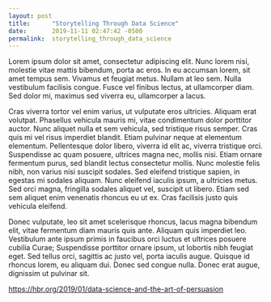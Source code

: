 ```yaml
---
layout: post
title:      "Storytelling Through Data Science"
date:       2019-11-11 02:47:42 -0500
permalink:  storytelling_through_data_science
---
```



Lorem ipsum dolor sit amet, consectetur adipiscing elit. Nunc lorem nisi, molestie vitae mattis bibendum, porta ac eros. In eu accumsan lorem, sit amet tempus sem. Vivamus et feugiat metus. Nullam at leo sem. Nulla vestibulum facilisis congue. Fusce vel finibus lectus, at ullamcorper diam. Sed dolor mi, maximus sed viverra eu, ullamcorper a lacus.

Cras viverra tortor vel enim varius, ut vulputate eros ultricies. Aliquam erat volutpat. Phasellus vehicula mauris mi, vitae condimentum dolor porttitor auctor. Nunc aliquet nulla et sem vehicula, sed tristique risus semper. Cras quis mi vel risus imperdiet blandit. Etiam pulvinar neque at elementum elementum. Pellentesque dolor libero, viverra id elit ac, viverra tristique orci. Suspendisse ac quam posuere, ultrices magna nec, mollis nisi. Etiam ornare fermentum purus, sed blandit lectus consectetur mollis. Nunc molestie felis nibh, non varius nisi suscipit sodales. Sed eleifend tristique sapien, in egestas mi sodales aliquam. Nunc eleifend iaculis ipsum, a ultricies metus. Sed orci magna, fringilla sodales aliquet vel, suscipit ut libero. Etiam sed sem aliquet enim venenatis rhoncus eu ut ex. Cras facilisis justo quis vehicula eleifend.

Donec vulputate, leo sit amet scelerisque rhoncus, lacus magna bibendum elit, vitae fermentum diam mauris quis ante. Aliquam quis imperdiet leo. Vestibulum ante ipsum primis in faucibus orci luctus et ultrices posuere cubilia Curae; Suspendisse porttitor ornare ipsum, ut lobortis nibh feugiat eget. Sed tellus orci, sagittis ac justo vel, porta iaculis augue. Quisque id rhoncus lorem, eu aliquam dui. Donec sed congue nulla. Donec erat augue, dignissim ut pulvinar sit.

https://hbr.org/2019/01/data-science-and-the-art-of-persuasion
